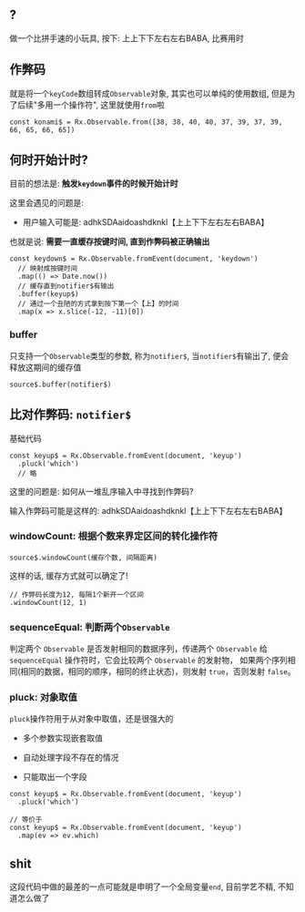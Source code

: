 ## ?

做一个比拼手速的小玩具, 按下: 上上下下左右左右BABA, 比赛用时

## 作弊码

就是将一个`keyCode`数组转成`Observable`对象, 其实也可以单纯的使用数组, 但是为了后续"多用一个操作符", 这里就使用`from`啦

````
const konami$ = Rx.Observable.from([38, 38, 40, 40, 37, 39, 37, 39, 66, 65, 66, 65])
````

## 何时开始计时?

目前的想法是: **触发`keydown`事件的时候开始计时**

这里会遇见的问题是:

+ 用户输入可能是: adhkSDAaidoashdknkl【上上下下左右左右BABA】

也就是说: **需要一直缓存按键时间, 直到作弊码被正确输出**

````
const keydown$ = Rx.Observable.fromEvent(document, 'keydown')
  // 映射成按键时间
  .map(() => Date.now())
  // 缓存直到notifier$有输出
  .buffer(keyup$)
  // 通过一个丑陋的方式拿到按下第一个【上】的时间
  .map(x => x.slice(-12, -11)[0])
````

### buffer

只支持一个`Observable`类型的参数, 称为`notifier$`, 当`notifier$`有输出了, 便会释放这期间的缓存值

````
source$.buffer(notifier$)
````

## 比对作弊码: `notifier$`

基础代码

````
const keyup$ = Rx.Observable.fromEvent(document, 'keyup')
  .pluck('which')
  // 略
````

这里的问题是: 如何从一堆乱序输入中寻找到作弊码?

输入作弊码可能是这样的: adhkSDAaidoashdknkl【上上下下左右左右BABA】

### windowCount: 根据个数来界定区间的转化操作符

````
source$.windowCount(缓存个数, 间隔距离)
````

这样的话, 缓存方式就可以确定了!

````
// 作弊码长度为12, 每隔1个新开一个区间
.windowCount(12, 1)
````

### sequenceEqual: 判断两个`Observable`

判定两个 `Observable` 是否发射相同的数据序列，传递两个 `Observable` 给 `sequenceEqual` 操作符时，它会比较两个 `Observable` 的发射物，
如果两个序列相同(相同的数据，相同的顺序，相同的终止状态)，则发射 `true`，否则发射 `false`。

### pluck: 对象取值

`pluck`操作符用于从对象中取值，还是很强大的

+ 多个参数实现嵌套取值

+ 自动处理字段不存在的情况

+ 只能取出一个字段

````
const keyup$ = Rx.Observable.fromEvent(document, 'keyup')
  .pluck('which')

// 等价于
const keyup$ = Rx.Observable.fromEvent(document, 'keyup')
  .map(ev => ev.which)
````

## shit

这段代码中做的最差的一点可能就是申明了一个全局变量`end`, 目前学艺不精, 不知道怎么做了

